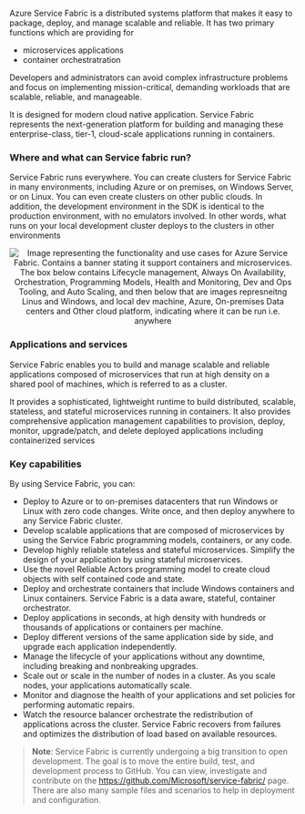 

Azure Service Fabric is a distributed systems platform that makes it easy to package, deploy, and manage scalable and reliable. It has two primary functions which are providing for 

- microservices applications
- container orchestratration

Developers and administrators can avoid complex infrastructure problems and focus on implementing mission-critical, demanding workloads that are scalable, reliable, and manageable. 

It is designed for modern cloud native application. Service Fabric represents the next-generation platform for building and managing these enterprise-class, tier-1, cloud-scale applications running in containers.



### Where and what can Service fabric run?
Service Fabric runs everywhere. You can create clusters for Service Fabric in many environments, including Azure or on premises, on Windows Server, or on Linux. You can even create clusters on other public clouds. In addition, the development environment in the SDK is identical to the production environment, with no emulators involved. In other words, what runs on your local development cluster deploys to the clusters in other environments

<p style="text-align:center;"><img src="../Linked_Image_Files/servicefabricoverview.png" alt="Image representing the functionality and use cases for Azure Service Fabric. Contains a banner stating it support containers and microservices. The box below contains Lifecycle management, Always On Availability, Orchestration, Programming Models, Health and Monitoring, Dev and Ops Tooling, and Auto Scaling, and then below that are images represneitng Linus and Windows, and local dev machine, Azure, On-premises Data centers and Other cloud platform, indicating where it can be run i.e. anywhere"></p>

### Applications and services

Service Fabric enables you to build and manage scalable and reliable applications composed of microservices that run at high density on a shared pool of machines, which is referred to as a cluster. 

It provides a sophisticated, lightweight runtime to build distributed, scalable, stateless, and stateful microservices running in containers. It also provides comprehensive application management capabilities to provision, deploy, monitor, upgrade/patch, and delete deployed applications including containerized services

### Key capabilities
By using Service Fabric, you can:
- Deploy to Azure or to on-premises datacenters that run Windows or Linux with zero code changes. Write once, and then deploy anywhere to any Service Fabric cluster.
- Develop scalable applications that are composed of microservices by using the Service Fabric programming models, containers, or any code.
- Develop highly reliable stateless and stateful microservices. Simplify the design of your application by using stateful microservices. 
- Use the novel Reliable Actors programming model to create cloud objects with self contained code and state.
- Deploy and orchestrate containers that include Windows containers and Linux containers. Service Fabric is a data aware, stateful, container orchestrator.
- Deploy applications in seconds, at high density with hundreds or thousands of applications or containers per machine.
- Deploy different versions of the same application side by side, and upgrade each application independently.
- Manage the lifecycle of your applications without any downtime, including breaking and nonbreaking upgrades.
- Scale out or scale in the number of nodes in a cluster. As you scale nodes, your applications automatically scale.
- Monitor and diagnose the health of your applications and set policies for performing automatic repairs.
- Watch the resource balancer orchestrate the redistribution of applications across the cluster. Service Fabric recovers from failures and optimizes the distribution of load based on available resources.


> **Note**: Service Fabric is currently undergoing a big transition to open development. The goal is to move the entire build, test, and development process to GitHub. You can view, investigate and contribute on the 
<a href="https://github.com/Microsoft/service-fabric/" target="_blank"><span style="color: #0066cc;" color="#0066cc"> https://github.com/Microsoft/service-fabric/</span></a> page. There are also many sample files and scenarios to help in deployment and configuration.